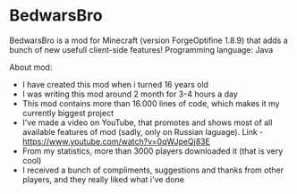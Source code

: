 # BedwarsBro
BedwarsBro is a mod for Minecraft (version ForgeOptifine 1.8.9) that adds a bunch of new usefull client-side features!
Programming language: Java

About mod:
- I have created this mod when i turned 16 years old
- I was writing this mod around 2 month for 3-4 hours a day
- This mod contains more than 16.000 lines of code, which makes it my currently biggest project
- I've made a video on YouTube, that promotes and shows most of all available features of mod (sadly, only on Russian laguage). Link - https://www.youtube.com/watch?v=0qWJpeQj83E
- From my statistics, more than 3000 players downloaded it (that is very cool)
- I received a bunch of compliments, suggestions and thanks from other players, and they really liked what i've done
